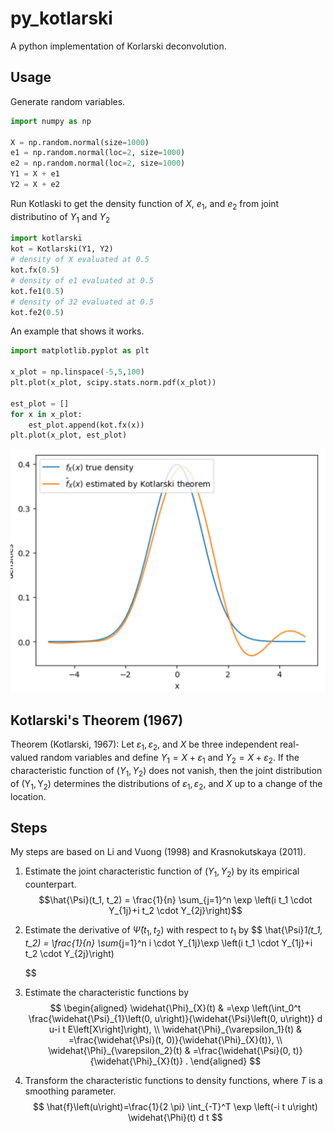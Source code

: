# py_kotlarski
 A python implementation of Korlarski deconvolution.

## Usage

Generate random variables.
```python
import numpy as np

X = np.random.normal(size=1000)
e1 = np.random.normal(loc=2, size=1000)
e2 = np.random.normal(loc=2, size=1000)
Y1 = X + e1
Y2 = X + e2
```
Run Kotlaski to get the density function of $X$, $e_1$, and $e_2$ from joint distributino of $Y_1$ and $Y_2$

```python
import kotlarski
kot = Kotlarski(Y1, Y2)
# density of X evaluated at 0.5
kot.fx(0.5)
# density of e1 evaluated at 0.5
kot.fe1(0.5)
# density of 32 evaluated at 0.5
kot.fe2(0.5)
```

An example that shows it works. 
```python
import matplotlib.pyplot as plt

x_plot = np.linspace(-5,5,100)
plt.plot(x_plot, scipy.stats.norm.pdf(x_plot))

est_plot = []
for x in x_plot:
    est_plot.append(kot.fx(x))
plt.plot(x_plot, est_plot)
```
![](images/test_plot.png)<!-- -->


## Kotlarski's Theorem (1967)

Theorem (Kotlarski, 1967): Let $\varepsilon_1, \varepsilon_2$, and $X$ be three independent real-valued random variables and define $Y_1=X+\varepsilon_1$ and $Y_2=X+\varepsilon_2$. If the characteristic function of $\left(Y_1, Y_2\right)$ does not vanish, then the joint distribution of $\left(\mathrm{Y}_1, \mathrm{Y}_2\right)$ determines the distributions of $\varepsilon_1, \varepsilon_2$, and $X$ up to a change of the location.

## Steps

My steps are based on Li and Vuong (1998) and Krasnokutskaya (2011).

1. Estimate the joint characteristic function of $(Y_1, Y_2)$ by its empirical counterpart.
   $$\hat{\Psi}(t_1, t_2) = \frac{1}{n} \sum_{j=1}^n \exp \left(i t_1 \cdot Y_{1j}+i t_2 \cdot Y_{2j}\right)$$

2. Estimate the derivative of $\hat{\Psi}(t_1, t_2)$ with respect to $t_1$ by
   $$
    \hat{\Psi}_1(t_1, t_2) = \frac{1}{n} \sum_{j=1}^n i  \cdot Y_{1j}\exp \left(i t_1 \cdot Y_{1j}+i t_2 \cdot Y_{2j}\right)

   $$

3. Estimate the characteristic functions by
    $$
    \begin{aligned}
    \widehat{\Phi}_{X}(t) & =\exp \left(\int_0^t \frac{\widehat{\Psi}_{1}\left(0, u\right)}{\widehat{\Psi}\left(0, u\right)} d u-i t E\left[X\right]\right), \\
    \widehat{\Phi}_{\varepsilon_1}(t) & =\frac{\widehat{\Psi}(t, 0)}{\widehat{\Phi}_{X}(t)}, \\
    \widehat{\Phi}_{\varepsilon_2}(t) & =\frac{\widehat{\Psi}(0, t)}{\widehat{\Phi}_{X}(t)} .
    \end{aligned}
    $$

4. Transform the characteristic functions to density functions, where $T$ is a smoothing parameter.
    $$
    \hat{f}\left(u\right)=\frac{1}{2 \pi} \int_{-T}^T \exp \left(-i t u\right) \widehat{\Phi}(t) d t
    $$